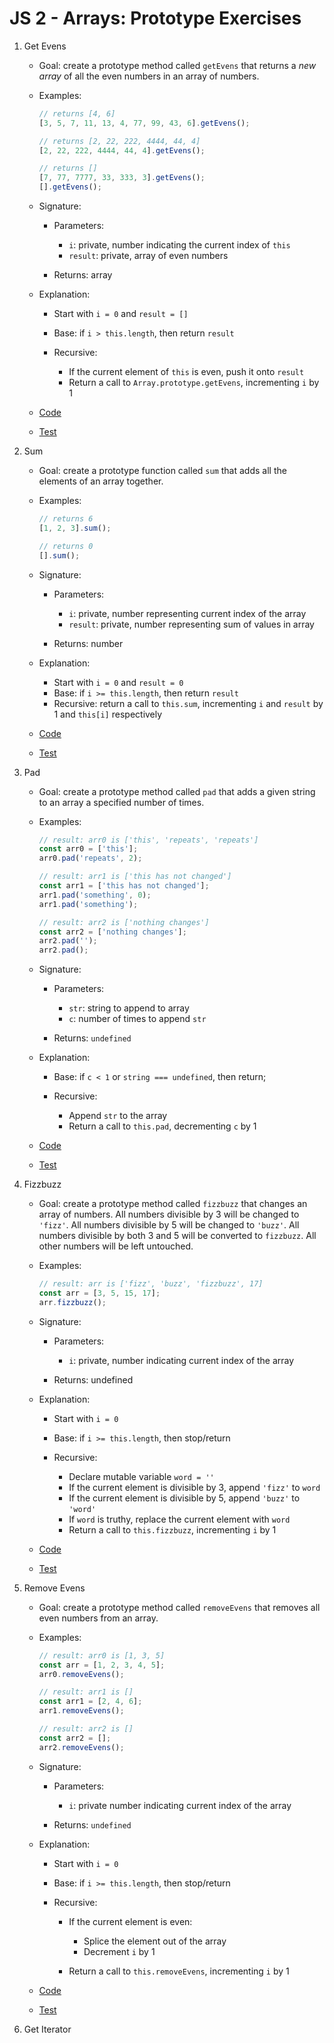 # JS 2 - Arrays: Prototype Exercises

1. Get Evens

   - Goal: create a prototype method called `getEvens` that returns a _new array_ of all the even numbers in an array of numbers.
   - Examples:

     ```js
     // returns [4, 6]
     [3, 5, 7, 11, 13, 4, 77, 99, 43, 6].getEvens();

     // returns [2, 22, 222, 4444, 44, 4]
     [2, 22, 222, 4444, 44, 4].getEvens();

     // returns []
     [7, 77, 7777, 33, 333, 3].getEvens();
     [].getEvens();
     ```

   - Signature:

     - Parameters:

       - `i`: private, number indicating the current index of `this`
       - `result`: private, array of even numbers

     - Returns: array

   - Explanation:

     - Start with `i = 0` and `result = []`
     - Base: if `i > this.length`, then return `result`
     - Recursive:

       - If the current element of `this` is even, push it onto `result`
       - Return a call to `Array.prototype.getEvens`, incrementing `i` by 1

   - [Code](get-evens.js)
   - [Test](get-evens.test.js)

2. Sum

   - Goal: create a prototype function called `sum` that adds all the elements of an array together.
   - Examples:

     ```js
     // returns 6
     [1, 2, 3].sum();

     // returns 0
     [].sum();
     ```

   - Signature:

     - Parameters:

       - `i`: private, number representing current index of the array
       - `result`: private, number representing sum of values in array

     - Returns: number

   - Explanation:

     - Start with `i = 0` and `result = 0`
     - Base: if `i >= this.length`, then return `result`
     - Recursive: return a call to `this.sum`, incrementing `i` and `result` by 1 and `this[i]` respectively

   - [Code](sum.js)
   - [Test](sum.test.js)

3. Pad

   - Goal: create a prototype method called `pad` that adds a given string to an array a specified number of times.
   - Examples:

     ```js
     // result: arr0 is ['this', 'repeats', 'repeats']
     const arr0 = ['this'];
     arr0.pad('repeats', 2);

     // result: arr1 is ['this has not changed']
     const arr1 = ['this has not changed'];
     arr1.pad('something', 0);
     arr1.pad('something');

     // result: arr2 is ['nothing changes']
     const arr2 = ['nothing changes'];
     arr2.pad('');
     arr2.pad();
     ```

   - Signature:

     - Parameters:

       - `str`: string to append to array
       - `c`: number of times to append `str`

     - Returns: `undefined`

   - Explanation:

     - Base: if `c < 1` or `string === undefined`, then return;
     - Recursive:

       - Append `str` to the array
       - Return a call to `this.pad`, decrementing `c` by 1

   - [Code](pad.js)
   - [Test](pad.test.js)

4. Fizzbuzz

   - Goal: create a prototype method called `fizzbuzz` that changes an array of numbers. All numbers divisible by 3 will be changed to `'fizz'`. All numbers divisible by 5 will be changed to `'buzz'`. All numbers divisible by both 3 and 5 will be converted to `fizzbuzz`. All other numbers will be left untouched.
   - Examples:

     ```js
     // result: arr is ['fizz', 'buzz', 'fizzbuzz', 17]
     const arr = [3, 5, 15, 17];
     arr.fizzbuzz();
     ```

   - Signature:

     - Parameters:

       - `i`: private, number indicating current index of the array

     - Returns: undefined

   - Explanation:

     - Start with `i = 0`
     - Base: if `i >= this.length`, then stop/return
     - Recursive:

       - Declare mutable variable `word = ''`
       - If the current element is divisible by 3, append `'fizz'` to `word`
       - If the current element is divisible by 5, append `'buzz'` to `'word'`
       - If `word` is truthy, replace the current element with `word`
       - Return a call to `this.fizzbuzz`, incrementing `i` by 1

   - [Code](fizzbuzz.js)
   - [Test](fizzbuzz.test.js)

5. Remove Evens

   - Goal: create a prototype method called `removeEvens` that removes all even numbers from an array.
   - Examples:

     ```js
     // result: arr0 is [1, 3, 5]
     const arr = [1, 2, 3, 4, 5];
     arr0.removeEvens();

     // result: arr1 is []
     const arr1 = [2, 4, 6];
     arr1.removeEvens();

     // result: arr2 is []
     const arr2 = [];
     arr2.removeEvens();
     ```

   - Signature:

     - Parameters:

       - `i`: private number indicating current index of the array

     - Returns: `undefined`

   - Explanation:

     - Start with `i = 0`
     - Base: if `i >= this.length`, then stop/return
     - Recursive:

       - If the current element is even:

         - Splice the element out of the array
         - Decrement `i` by 1

       - Return a call to `this.removeEvens`, incrementing `i` by 1

   - [Code](remove-evens.js)
   - [Test](remove-evens.test.js)

6. Get Iterator
